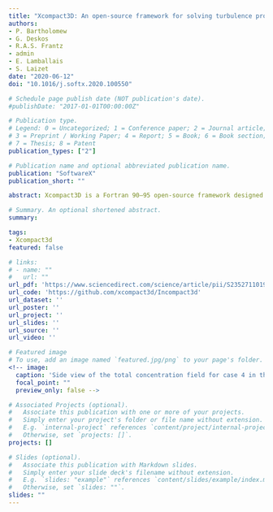 ```yaml
---
title: "Xcompact3D: An open-source framework for solving turbulence problems on a Cartesian mesh"
authors:
- P. Bartholomew
- G. Deskos
- R.A.S. Frantz
- admin
- E. Lamballais
- S. Laizet
date: "2020-06-12"
doi: "10.1016/j.softx.2020.100550"

# Schedule page publish date (NOT publication's date).
#publishDate: "2017-01-01T00:00:00Z"

# Publication type.
# Legend: 0 = Uncategorized; 1 = Conference paper; 2 = Journal article;
# 3 = Preprint / Working Paper; 4 = Report; 5 = Book; 6 = Book section;
# 7 = Thesis; 8 = Patent
publication_types: ["2"]

# Publication name and optional abbreviated publication name.
publication: "SoftwareX"
publication_short: ""

abstract: Xcompact3D is a Fortran 90–95 open-source framework designed for fast and accurate simulations of turbulent flows, targeting CPU-based supercomputers. It is an evolution of the flow solver Incompact3D which was initially designed in France in the mid-90’s for serial processors to solve the incompressible Navier–Stokes equations. Incompact3D was then ported to parallel High Performance Computing (HPC) systems in the early 2010’s. Very recently the capabilities of Incompact3D have been extended so that it can now tackle more flow regimes (from incompressible flows to compressible flows at low Mach numbers), resulting in the design of a new user-friendly framework called Xcompact3D. The present manuscript presents an overview of Xcompact3D  with a particular focus on its functionalities, its ready-to-run simulations and a few case studies to demonstrate its impact.

# Summary. An optional shortened abstract.
summary:

tags:
- Xcompact3d
featured: false

# links:
# - name: ""
#   url: ""
url_pdf: 'https://www.sciencedirect.com/science/article/pii/S2352711019303620/pdfft?isDTMRedir=true&download=true'
url_code: 'https://github.com/xcompact3d/Incompact3d'
url_dataset: ''
url_poster: ''
url_project: ''
url_slides: ''
url_source: ''
url_video: ''

# Featured image
# To use, add an image named `featured.jpg/png` to your page's folder.
<!-- image:
  caption: 'Side view of the total concentration field for case 4 in the test section, for dimensionless time equals to 500, 1,000, 3,000, and 5,000 from top to bottom, respectively. Source: [Schuch et al. (2018)](https://doi.org/10.1029/2018JC014027).'
  focal_point: ""
  preview_only: false -->

# Associated Projects (optional).
#   Associate this publication with one or more of your projects.
#   Simply enter your project's folder or file name without extension.
#   E.g. `internal-project` references `content/project/internal-project/index.md`.
#   Otherwise, set `projects: []`.
projects: []

# Slides (optional).
#   Associate this publication with Markdown slides.
#   Simply enter your slide deck's filename without extension.
#   E.g. `slides: "example"` references `content/slides/example/index.md`.
#   Otherwise, set `slides: ""`.
slides: ""
---
```

